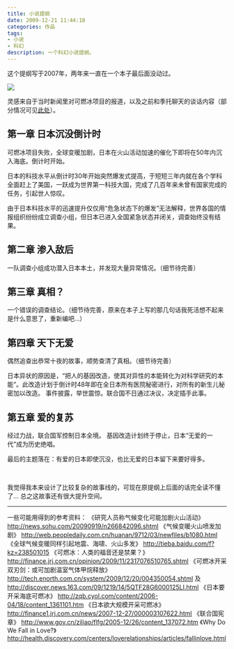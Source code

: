 ```yaml
---
title: 小说提纲
date: 2009-12-21 11:44:18
categories: 作品
tags:
- 小说
- 科幻
description: 一个科幻小说提纲。
---
```

这个提纲写于2007年，两年来一直在一个本子最后面没动过。

![](http://ww4.sinaimg.cn/large/5613ec79jw1f85otpe53nj20a00dc75a.jpg)

灵感来自于当时新闻里对可燃冰项目的报道，以及之前和季托聊天的谈话内容（部分情况可见[此处](https://zshowing.wordpress.com/2006/06/03/smses/)）。

## 第一章 日本沉没倒计时

可燃冰项目失败，全球变暖加剧，日本在火山活动加速的催化下即将在50年内沉入海底。倒计时开始。

日本的科技水平从倒计时30年开始突然爆发式提高，于短短三年内就在各个学科全面赶上了美国，一跃成为世界第一科技大国，完成了几百年来未曾有国家完成的任务，引起世人惊叹。

由于日本科技水平的迅速提升仅仅用“危急状态下的爆发”无法解释，世界各国的情报组织纷纷成立调查小组，但日本已进入全国紧急状态并闭关，调查始终没有结果。

## 第二章 渗入敌后

一队调查小组成功潜入日本本土，并发现大量异常情况。（细节待完善）

## 第三章 真相？

一个错误的调查结论。（细节待完善，原来在本子上写的那几句话我死活想不起来是什么意思了，重新编吧…）

## 第四章 天下无爱

偶然追查出恭常十夜的故事，顺势查清了真相。（细节待完善）

日本异状的原因是，“把人的基因改造，使其对异性的本能转化为对科学研究的本能”。此改造计划于倒计时48年即在全日本所有医院秘密进行，对所有的新生儿秘密加以改造。
事件披露，举世震惊。联合国不日通过决议，决定插手此事。

## 第五章 爱的复苏
经过力战，联合国军控制日本全境。
基因改造计划终于停止，日本“无爱的一代”成为历史绝唱。

最后的主题落在：有爱的日本即使沉没，也比无爱的日本留下来要好得多。

<br>

我觉得我本来设计了比较复杂的故事线的，可现在原提纲上后面的话完全读不懂了… 
总之这故事还有很大提升空间。

------

一些可能用得到的参考资料：
《研究人员称气候变化可能加剧火山活动》http://news.sohu.com/20090919/n266842096.shtml
《气候变暖火山喷发加剧》 http://web.peopledaily.com.cn/huanan/9712/03/newfiles/b1080.html
《全球气候变暖同样引起地震、海啸、火山多发》 http://tieba.baidu.com/f?kz=238501015
《可燃冰：人类的福音还是禁果？》 http://finance.jrj.com.cn/opinion/2009/11/2317076510765.shtml
《可燃冰开采双刃剑：或可加剧温室气体甲烷释放》 http://tech.enorth.com.cn/system/2009/12/20/004350054.shtml 及 http://discover.news.163.com/09/1219/14/5QTF28G6000125LI.html
《日本要开采海底可燃冰》 http://zqb.cyol.com/content/2006-04/18/content_1361101.htm
《日本欲大规模开采可燃冰》 http://finance1.jrj.com.cn/news/2007-12-27/000003107622.html
《联合国宪章》 http://www.gov.cn/ziliao/flfg/2005-12/26/content_137072.htm
《Why Do We Fall in Love?》 http://health.discovery.com/centers/loverelationships/articles/fallinlove.html